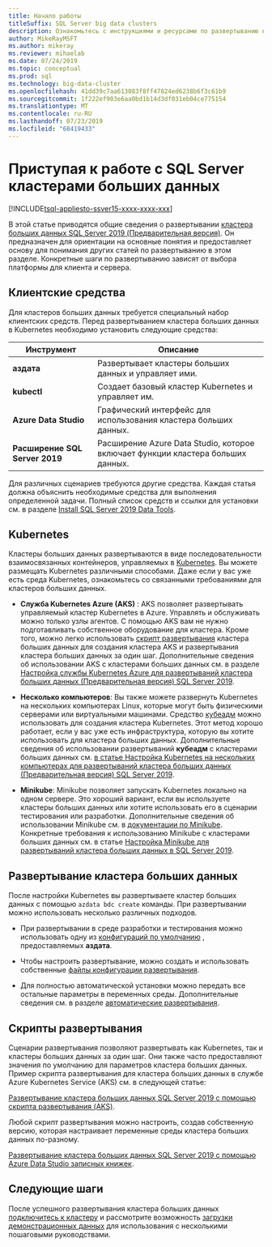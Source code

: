 ```yaml
---
title: Начало работы
titleSuffix: SQL Server big data clusters
description: Ознакомьтесь с инструкциями и ресурсами по развертыванию кластеров больших данных SQL Server 2019 (Предварительная версия).
author: MikeRayMSFT
ms.author: mikeray
ms.reviewer: mihaelab
ms.date: 07/24/2019
ms.topic: conceptual
ms.prod: sql
ms.technology: big-data-cluster
ms.openlocfilehash: 41dd39c7aa613083f8ff47824ed6238b6f3c61b9
ms.sourcegitcommit: 1f222ef903e6aa0bd1b14d3df031eb04ce775154
ms.translationtype: MT
ms.contentlocale: ru-RU
ms.lasthandoff: 07/23/2019
ms.locfileid: "68419433"
---
```

# <a name="get-started-with-sql-server-big-data-clusters"></a>Приступая к работе с SQL Server кластерами больших данных

[!INCLUDE[tsql-appliesto-ssver15-xxxx-xxxx-xxx](../includes/tsql-appliesto-ssver15-xxxx-xxxx-xxx.md)]

В этой статье приводятся общие сведения о развертывании [кластера больших данных SQL Server 2019 (Предварительная версия)](big-data-cluster-overview.md). Он предназначен для ориентации на основные понятия и предоставляет основу для понимания других статей по развертыванию в этом разделе. Конкретные шаги по развертыванию зависят от выбора платформы для клиента и сервера.

## <a id="tools"></a>Клиентские средства

Для кластеров больших данных требуется специальный набор клиентских средств. Перед развертыванием кластера больших данных в Kubernetes необходимо установить следующие средства:

| Инструмент | Описание |
|---|---|
| **аздата** | Развертывает кластеры больших данных и управляет ими. |
| **kubectl** | Создает базовый кластер Kubernetes и управляет им. |
| **Azure Data Studio** | Графический интерфейс для использования кластера больших данных. |
| **Расширение SQL Server 2019** | Расширение Azure Data Studio, которое включает функции кластера больших данных. |

Для различных сценариев требуются другие средства. Каждая статья должна объяснить необходимые средства для выполнения определенной задачи. Полный список средств и ссылки для установки см. в разделе [Install SQL Server 2019 Data Tools](deploy-big-data-tools.md).

## <a name="kubernetes"></a>Kubernetes

Кластеры больших данных развертываются в виде последовательности взаимосвязанных контейнеров, управляемых в [Kubernetes](https://kubernetes.io/docs/home). Вы можете размещать Kubernetes различными способами. Даже если у вас уже есть среда Kubernetes, ознакомьтесь со связанными требованиями для кластеров больших данных.

- **Служба Kubernetes Azure (AKS)** : AKS позволяет развертывать управляемый кластер Kubernetes в Azure. Управлять и обслуживать можно только узлы агентов. С помощью AKS вам не нужно подготавливать собственное оборудование для кластера. Кроме того, можно легко использовать [скрипт развертывания](quickstart-big-data-cluster-deploy.md) кластера больших данных для создания кластера AKS и развертывания кластера больших данных за один шаг. Дополнительные сведения об использовании AKS с кластерами больших данных см. в разделе [Настройка службы Kubernetes Azure для развертываний кластера больших данных (Предварительная версия) SQL Server 2019](deploy-on-aks.md).

- **Несколько компьютеров**: Вы также можете развернуть Kubernetes на нескольких компьютерах Linux, которые могут быть физическими серверами или виртуальными машинами. Средство [кубеадм](https://kubernetes.io/docs/setup/independent/create-cluster-kubeadm/) можно использовать для создания кластера Kubernetes. Этот метод хорошо работает, если у вас уже есть инфраструктура, которую вы хотите использовать для кластера больших данных. Дополнительные сведения об использовании развертываний **кубеадм** с кластерами больших данных см. [в статье Настройка Kubernetes на нескольких компьютерах для развертываний кластера больших данных (Предварительная версия) SQL Server 2019](deploy-with-kubeadm.md).

- **Minikube**: Minikube позволяет запускать Kubernetes локально на одном сервере. Это хороший вариант, если вы используете кластеры больших данных или хотите использовать его в сценарии тестирования или разработки. Дополнительные сведения об использовании Minikube см. в [документации по Minikube](https://kubernetes.io/docs/setup/minikube/). Конкретные требования к использованию Minikube с кластерами больших данных см. в статье [Настройка Minikube для развертываний кластера больших данных в SQL Server 2019](deploy-on-minikube.md).

## <a name="deploy-a-big-data-cluster"></a>Развертывание кластера больших данных

После настройки Kubernetes вы развертываете кластер больших данных с помощью `azdata bdc create` команды. При развертывании можно использовать несколько различных подходов.

- При развертывании в среде разработки и тестирования можно использовать одну из [конфигураций по умолчанию](deployment-guidance.md#deploy) , предоставляемых **аздата**.

- Чтобы настроить развертывание, можно создать и использовать собственные [файлы конфигурации развертывания](deployment-guidance.md#configfile).

- Для полностью автоматической установки можно передать все остальные параметры в переменных среды. Дополнительные сведения см. в разделе [автоматические развертывания](deployment-guidance.md#unattended).

## <a name="deployment-scripts"></a>Скрипты развертывания

Сценарии развертывания позволяют развертывать как Kubernetes, так и кластеры больших данных за один шаг. Они также часто предоставляют значения по умолчанию для параметров кластера больших данных. Пример скрипта развертывания для кластера больших данных в службе Azure Kubernetes Service (AKS) см. в следующей статье:

[Развертывание кластера больших данных SQL Server 2019 с помощью скрипта развертывания (AKS)](quickstart-big-data-cluster-deploy.md).

Любой скрипт развертывания можно настроить, создав собственную версию, которая настраивает переменные среды кластера больших данных по-разному.

[Развертывание кластера больших данных SQL Server 2019 с помощью Azure Data Studio записных книжек](deploy-notebooks.md).

## <a name="next-steps"></a>Следующие шаги

После успешного развертывания кластера больших данных [подключитесь к кластеру](connect-to-big-data-cluster.md) и рассмотрите возможность [загрузки демонстрационных данных](tutorial-load-sample-data.md) для использования с несколькими пошаговыми руководствами.
